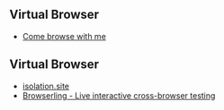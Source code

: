 ## Virtual Browser

- [Come browse with me](https://comebrowsewithme.com/)

## Virtual Browser

- [isolation.site](https://isolation.site/)
- [Browserling - Live interactive cross-browser testing](https://www.browserling.com/)